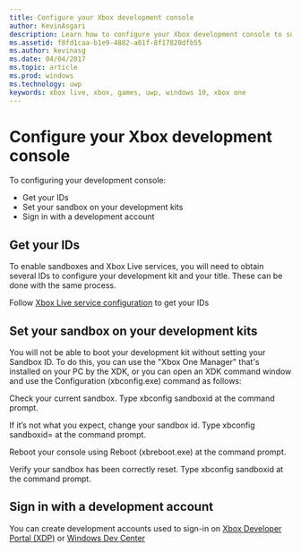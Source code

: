 ```yaml
---
title: Configure your Xbox development console
author: KevinAsgari
description: Learn how to configure your Xbox development console to support Xbox Live development.
ms.assetid: f8fd1caa-b1e9-4882-a01f-8f17820dfb55
ms.author: kevinasg
ms.date: 04/04/2017
ms.topic: article
ms.prod: windows
ms.technology: uwp
keywords: xbox live, xbox, games, uwp, windows 10, xbox one
---
```


# Configure your Xbox development console

To configuring your development console:
- Get your IDs
- Set your sandbox on your development kits
- Sign in with a development account

## Get your IDs
To enable sandboxes and Xbox Live services, you will need to obtain several IDs to configure your development kit and your title. These can be done with the same process.

Follow [Xbox Live service configuration](../xbox-live-service-configuration.md) to get your IDs

## Set your sandbox on your development kits
You will not be able to boot your development kit without setting your Sandbox ID. To do this, you can use the "Xbox One Manager" that's installed on your PC by the XDK, or you can open an XDK command window and use the Configuration (xbconfig.exe) command as follows:

Check your current sandbox. Type xbconfig sandboxid at the command prompt.

If it’s not what you expect, change your sandbox id. Type xbconfig sandboxid=<your sandbox id> at the command prompt.

Reboot your console using Reboot (xbreboot.exe) at the command prompt.

Verify your sandbox has been correctly reset. Type xbconfig sandboxid at the command prompt.

## Sign in with a development account

You can create development accounts used to sign-in on [Xbox Developer Portal (XDP)](https://xdp.xboxlive.com/User/Contact/MyAccess?selectedMenu=devaccounts) or [Windows Dev Center](https://developer.microsoft.com/en-us/windows)
